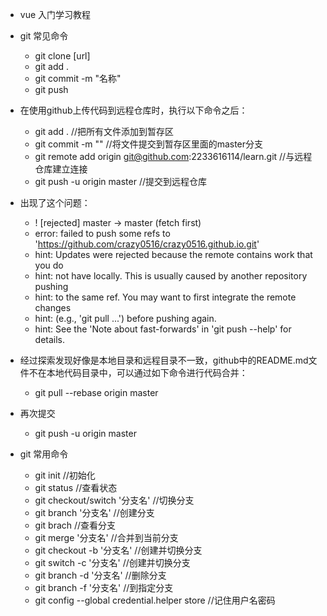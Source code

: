 + vue 入门学习教程

+ git 常见命令
    + git clone [url]
    + git add .
    + git commit -m "名称"
    + git push

+ 在使用github上传代码到远程仓库时，执行以下命令之后：
    + git add .    //把所有文件添加到暂存区
    + git commit -m ""  //将文件提交到暂存区里面的master分支
    + git remote add origin git@github.com:2233616114/learn.git  //与远程仓库建立连接
    + git push -u origin master  //提交到远程仓库

+ 出现了这个问题：
    + ! [rejected]        master -> master (fetch first)
    + error: failed to push some refs to 'https://github.com/crazy0516/crazy0516.github.io.git'
    + hint: Updates were rejected because the remote contains work that you do
    + hint: not have locally. This is usually caused by another repository pushing
    + hint: to the same ref. You may want to first integrate the remote changes
    + hint: (e.g., 'git pull ...') before pushing again.
    + hint: See the 'Note about fast-forwards' in 'git push --help' for details.

+ 经过探索发现好像是本地目录和远程目录不一致，github中的README.md文件不在本地代码目录中，可以通过如下命令进行代码合并：
    + git pull --rebase origin master

+ 再次提交
    + git push -u origin master

+ git 常用命令
    + git init //初始化
    + git status //查看状态
    + git checkout/switch '分支名' //切换分支
    + git branch '分支名' //创建分支
    + git brach //查看分支
    + git merge '分支名' //合并到当前分支
    + git checkout -b '分支名' //创建并切换分支
    + git switch -c '分支名' //创建并切换分支
    + git branch -d '分支名' //删除分支
    + git branch -f '分支名' //到指定分支
    + git config --global credential.helper store //记住用户名密码